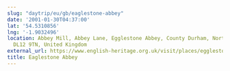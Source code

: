 ```yaml
---
slug: "daytrip/eu/gb/eaglestone-abbey"
date: '2001-01-30T04:37:00'
lat: '54.5310856'
lng: '-1.9032496'
location: Abbey Mill, Abbey Lane, Egglestone Abbey, County Durham, North East, England,
  DL12 9TN, United Kingdom
external_url: https://www.english-heritage.org.uk/visit/places/egglestone-abbey/history/
title: Eaglestone Abbey
---
```



